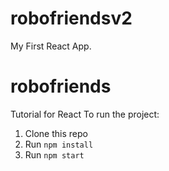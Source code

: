# robofriendsv2
My First React App.

# robofriends
Tutorial for React
To run the project:

1. Clone this repo
2. Run `npm install`
3. Run `npm start`
